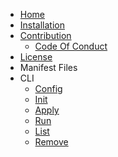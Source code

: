 - [Home](home.md)
- [Installation](installation.md)
- [Contribution](contribution.md)
  - [Code Of Conduct](code_of_conduct.md)
- [License](license.md)
- Manifest Files
- CLI
  - [Config](cli/config.md)
  - [Init](cli/init.md)
  - [Apply](cli/apply.md)
  - [Run](cli/run.md)
  - [List](cli/list.md)
  - [Remove](cli/remove.md)
